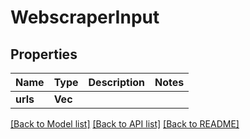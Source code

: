 # WebscraperInput

## Properties

Name | Type | Description | Notes
------------ | ------------- | ------------- | -------------
**urls** | **Vec<String>** |  | 

[[Back to Model list]](../README.md#documentation-for-models) [[Back to API list]](../README.md#documentation-for-api-endpoints) [[Back to README]](../README.md)


